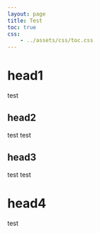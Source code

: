 ```yaml
---
layout: page
title: Test
toc: true
css:
	- ../assets/css/toc.css
---
```


# head1

test

## head2

test test

## head3

test test

# head4

test